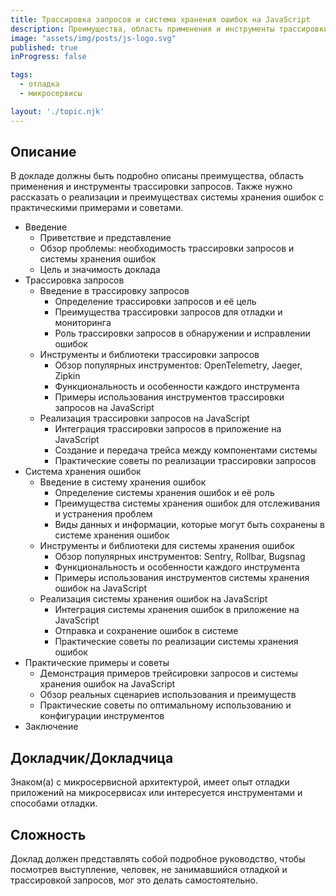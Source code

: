 ```yaml
---
title: Трассировка запросов и система хранения ошибок на JavaScript
description: Преимущества, область применения и инструменты трассировки запросов. Реализация системы хранения ошибок
image: "assets/img/posts/js-logo.svg"
published: true
inProgress: false

tags:
  - отладка
  - микросервисы

layout: './topic.njk'
---
```


## Описание

В докладе должны быть подробно описаны преимущества, область применения и инструменты трассировки запросов. Также нужно рассказать о реализации и преимуществах системы хранения ошибок с практическими примерами и советами.

* Введение
  * Приветствие и представление
  * Обзор проблемы: необходимость трассировки запросов и системы хранения ошибок
  * Цель и значимость доклада
* Трассировка запросов
  * Введение в трассировку запросов
    * Определение трассировки запросов и её цель
    * Преимущества трассировки запросов для отладки и мониторинга
    * Роль трассировки запросов в обнаружении и исправлении ошибок
  * Инструменты и библиотеки трассировки запросов
    * Обзор популярных инструментов: OpenTelemetry, Jaeger, Zipkin
    * Функциональность и особенности каждого инструмента
    * Примеры использования инструментов трассировки запросов на JavaScript
  * Реализация трассировки запросов на JavaScript
    * Интеграция трассировки запросов в приложение на JavaScript
    * Создание и передача трейса между компонентами системы
    * Практические советы по реализации трассировки запросов
* Система хранения ошибок
  * Введение в систему хранения ошибок
    * Определение системы хранения ошибок и её роль
    * Преимущества системы хранения ошибок для отслеживания и устранения проблем
    * Виды данных и информации, которые могут быть сохранены в системе хранения ошибок
  * Инструменты и библиотеки для системы хранения ошибок
    * Обзор популярных инструментов: Sentry, Rollbar, Bugsnag
    * Функциональность и особенности каждого инструмента
    * Примеры использования инструментов системы хранения ошибок на JavaScript
  * Реализация системы хранения ошибок на JavaScript
    * Интеграция системы хранения ошибок в приложение на JavaScript
    * Отправка и сохранение ошибок в системе
    * Практические советы по реализации системы хранения ошибок
* Практические примеры и советы
  * Демонстрация примеров трейсировки запросов и системы хранения ошибок на JavaScript
  * Обзор реальных сценариев использования и преимуществ
  * Практические советы по оптимальному использованию и конфигурации инструментов
* Заключение

## Докладчик/Докладчица

Знаком(а) с микросервисной архитектурой, имеет опыт отладки приложений на микросервисах или интересуется инструментами и способами отладки.

## Сложность

Доклад должен представлять собой подробное руководство, чтобы посмотрев выступление, человек, не занимавшийся отладкой и трассировкой запросов, мог это делать самостоятельно.

